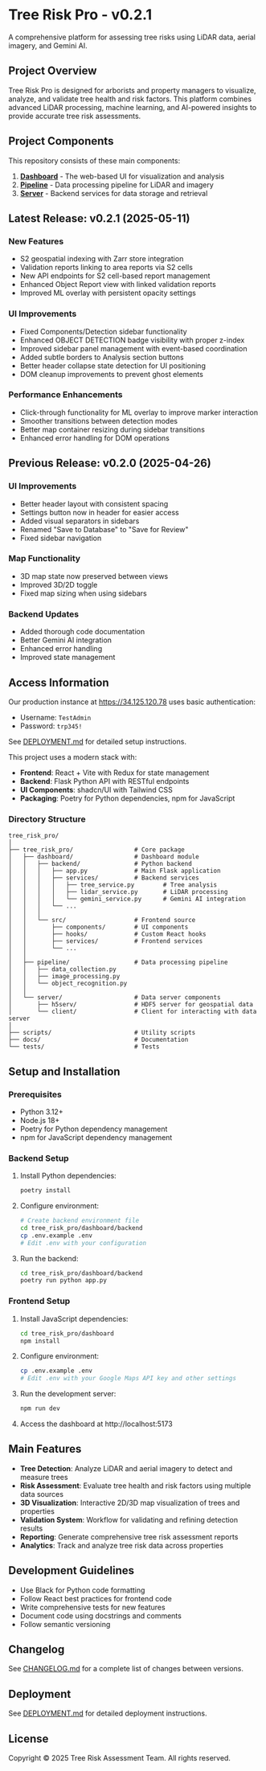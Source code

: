 # Tree Risk Pro - v0.2.1

A comprehensive platform for assessing tree risks using LiDAR data, aerial imagery, and Gemini AI.

## Project Overview

Tree Risk Pro is designed for arborists and property managers to visualize, analyze, and validate tree health and risk factors. This platform combines advanced LiDAR processing, machine learning, and AI-powered insights to provide accurate tree risk assessments.

## Project Components

This repository consists of these main components:

1. **[Dashboard](/tree_risk_pro/dashboard)** - The web-based UI for visualization and analysis
2. **[Pipeline](/tree_risk_pro/pipeline)** - Data processing pipeline for LiDAR and imagery
3. **[Server](/tree_risk_pro/server)** - Backend services for data storage and retrieval

## Latest Release: v0.2.1 (2025-05-11)

### New Features
- S2 geospatial indexing with Zarr store integration
- Validation reports linking to area reports via S2 cells
- New API endpoints for S2 cell-based report management
- Enhanced Object Report view with linked validation reports
- Improved ML overlay with persistent opacity settings

### UI Improvements
- Fixed Components/Detection sidebar functionality
- Enhanced OBJECT DETECTION badge visibility with proper z-index
- Improved sidebar panel management with event-based coordination
- Added subtle borders to Analysis section buttons
- Better header collapse state detection for UI positioning
- DOM cleanup improvements to prevent ghost elements

### Performance Enhancements
- Click-through functionality for ML overlay to improve marker interaction
- Smoother transitions between detection modes
- Better map container resizing during sidebar transitions
- Enhanced error handling for DOM operations

## Previous Release: v0.2.0 (2025-04-26)

### UI Improvements
- Better header layout with consistent spacing
- Settings button now in header for easier access
- Added visual separators in sidebars
- Renamed "Save to Database" to "Save for Review"
- Fixed sidebar navigation

### Map Functionality
- 3D map state now preserved between views
- Improved 3D/2D toggle
- Fixed map sizing when using sidebars

### Backend Updates
- Added thorough code documentation
- Better Gemini AI integration
- Enhanced error handling
- Improved state management

## Access Information

Our production instance at https://34.125.120.78 uses basic authentication:
- Username: `TestAdmin`
- Password: `trp345!`

See [DEPLOYMENT.md](/tree_risk_pro/dashboard/DEPLOYMENT.md) for detailed setup instructions.

This project uses a modern stack with:

- **Frontend**: React + Vite with Redux for state management
- **Backend**: Flask Python API with RESTful endpoints
- **UI Components**: shadcn/UI with Tailwind CSS
- **Packaging**: Poetry for Python dependencies, npm for JavaScript

### Directory Structure

```
tree_risk_pro/
│
├── tree_risk_pro/                 # Core package
│   ├── dashboard/                 # Dashboard module
│   │   ├── backend/               # Python backend
│   │   │   ├── app.py             # Main Flask application
│   │   │   ├── services/          # Backend services
│   │   │   │   ├── tree_service.py        # Tree analysis 
│   │   │   │   ├── lidar_service.py       # LiDAR processing
│   │   │   │   └── gemini_service.py      # Gemini AI integration
│   │   │   └── ...
│   │   │
│   │   └── src/                   # Frontend source
│   │       ├── components/        # UI components
│   │       ├── hooks/             # Custom React hooks
│   │       ├── services/          # Frontend services
│   │       └── ...
│   │
│   ├── pipeline/                  # Data processing pipeline
│   │   ├── data_collection.py
│   │   ├── image_processing.py
│   │   └── object_recognition.py
│   │
│   └── server/                    # Data server components
│       ├── h5serv/                # HDF5 server for geospatial data
│       └── client/                # Client for interacting with data server
│
├── scripts/                       # Utility scripts
├── docs/                          # Documentation
└── tests/                         # Tests
```

## Setup and Installation

### Prerequisites

- Python 3.12+
- Node.js 18+
- Poetry for Python dependency management
- npm for JavaScript dependency management

### Backend Setup

1. Install Python dependencies:
   ```bash
   poetry install
   ```

2. Configure environment:
   ```bash
   # Create backend environment file
   cd tree_risk_pro/dashboard/backend
   cp .env.example .env
   # Edit .env with your configuration
   ```

3. Run the backend:
   ```bash
   cd tree_risk_pro/dashboard/backend
   poetry run python app.py
   ```

### Frontend Setup

1. Install JavaScript dependencies:
   ```bash
   cd tree_risk_pro/dashboard
   npm install
   ```

2. Configure environment:
   ```bash
   cp .env.example .env
   # Edit .env with your Google Maps API key and other settings
   ```

3. Run the development server:
   ```bash
   npm run dev
   ```

4. Access the dashboard at http://localhost:5173

## Main Features

- **Tree Detection**: Analyze LiDAR and aerial imagery to detect and measure trees
- **Risk Assessment**: Evaluate tree health and risk factors using multiple data sources
- **3D Visualization**: Interactive 2D/3D map visualization of trees and properties
- **Validation System**: Workflow for validating and refining detection results
- **Reporting**: Generate comprehensive tree risk assessment reports
- **Analytics**: Track and analyze tree risk data across properties

## Development Guidelines

- Use Black for Python code formatting
- Follow React best practices for frontend code
- Write comprehensive tests for new features
- Document code using docstrings and comments
- Follow semantic versioning

## Changelog

See [CHANGELOG.md](./CHANGELOG.md) for a complete list of changes between versions.

## Deployment

See [DEPLOYMENT.md](./DEPLOYMENT.md) for detailed deployment instructions.

## License

Copyright © 2025 Tree Risk Assessment Team. All rights reserved.